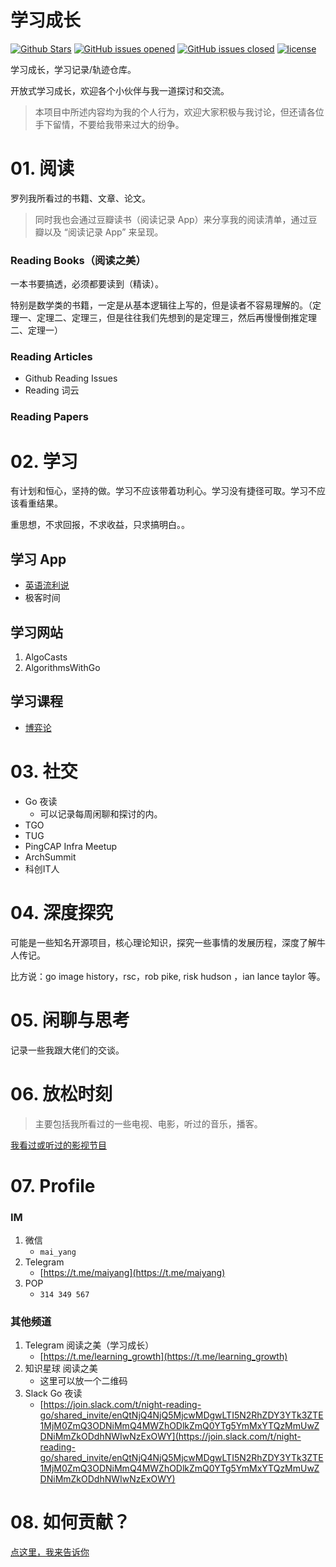 # 学习成长

[![Github Stars](https://img.shields.io/github/stars/yangwenmai/leanring-growth.svg)](http://godoc.org/github.com/yangwenmai/learning-growth) [![GitHub issues opened](https://img.shields.io/github/issues/yangwenmai/learning-growth.svg)](https://github.com/yangwenmai/learning-growth/issues) [![GitHub issues closed](https://img.shields.io/github/issues-closed-raw/yangwenmai/learning-growth.svg?maxAge=2592000)]() [![license](https://img.shields.io/github/license/yangwenmai/learning-growth.svg?maxAge=2592000)](https://github.com/yangwenmai/learning-growth/LICENSE)

学习成长，学习记录/轨迹仓库。

开放式学习成长，欢迎各个小伙伴与我一道探讨和交流。

>本项目中所述内容均为我的个人行为，欢迎大家积极与我讨论，但还请各位手下留情，不要给我带来过大的纷争。

# 01. 阅读

罗列我所看过的书籍、文章、论文。

>同时我也会通过豆瓣读书（阅读记录 App）来分享我的阅读清单，通过豆瓣以及 “阅读记录 App” 来呈现。

### Reading Books（阅读之美）

一本书要搞透，必须都要读到（精读）。

特别是数学类的书籍，一定是从基本逻辑往上写的，但是读者不容易理解的。（定理一、定理二、定理三，但是往往我们先想到的是定理三，然后再慢慢倒推定理二、定理一）

### Reading Articles

- Github Reading Issues
- Reading 词云

### Reading Papers


# 02. 学习

有计划和恒心，坚持的做。学习不应该带着功利心。学习没有捷径可取。学习不应该看重结果。

重思想，不求回报，不求收益，只求搞明白。。

## 学习 App

- [英语流利说](./02.learning/learning-english)
- 极客时间

## 学习网站

1. AlgoCasts
2. AlgorithmsWithGo

## 学习课程

- [博弈论](./02.learning/learning-game-theory)

# 03. 社交

- Go 夜读
    - 可以记录每周闲聊和探讨的内。
- TGO
- TUG
- PingCAP Infra Meetup
- ArchSummit
- 科创IT人

# 04. 深度探究

可能是一些知名开源项目，核心理论知识，探究一些事情的发展历程，深度了解牛人传记。

比方说：go image history，rsc，rob pike, risk hudson ，ian lance taylor 等。

# 05. 闲聊与思考

记录一些我跟大佬们的交谈。

# 06. 放松时刻

>主要包括我所看过的一些电视、电影，听过的音乐，播客。

[我看过或听过的影视节目](./06.relaxing/)

# 07. Profile

### IM

1. 微信
    - `mai_yang`
2. Telegram
    - [https://t.me/maiyang](https://t.me/maiyang)
3. POP
    - `314 349 567`

### 其他频道

1. Telegram 阅读之美（学习成长）
    - [https://t.me/learning_growth](https://t.me/learning_growth)
2. 知识星球 阅读之美
    - 这里可以放一个二维码
3. Slack Go 夜读
    - [https://join.slack.com/t/night-reading-go/shared_invite/enQtNjQ4NjQ5MjcwMDgwLTI5N2RhZDY3YTk3ZTE1MjM0ZmQ3ODNiMmQ4MWZhODlkZmQ0YTg5YmMxYTQzMmUwZDNiMmZkODdhNWIwNzExOWY](https://join.slack.com/t/night-reading-go/shared_invite/enQtNjQ4NjQ5MjcwMDgwLTI5N2RhZDY3YTk3ZTE1MjM0ZmQ3ODNiMmQ4MWZhODlkZmQ0YTg5YmMxYTQzMmUwZDNiMmZkODdhNWIwNzExOWY)

# 08. 如何贡献？

[点这里，我来告诉你](./CONTRIBUTING.md)
